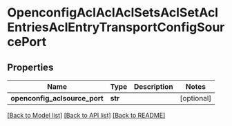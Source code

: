 # OpenconfigAclAclAclSetsAclSetAclEntriesAclEntryTransportConfigSourcePort

## Properties
Name | Type | Description | Notes
------------ | ------------- | ------------- | -------------
**openconfig_aclsource_port** | **str** |  | [optional] 

[[Back to Model list]](../README.md#documentation-for-models) [[Back to API list]](../README.md#documentation-for-api-endpoints) [[Back to README]](../README.md)


